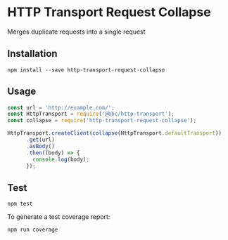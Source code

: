 # HTTP Transport Request Collapse

Merges duplicate requests into a single request

## Installation

```
npm install --save http-transport-request-collapse
```

## Usage

```js
const url = 'http://example.com/';
const HttpTransport = require('@bbc/http-transport');
const collapse = require('http-transport-request-collapse');

HttpTransport.createClient(collapse(HttpTransport.defaultTransport))
      .get(url)
      .asBody()
      .then((body) => {
        console.log(body);
      });
```

## Test

```
npm test
```

To generate a test coverage report:

```
npm run coverage
```
